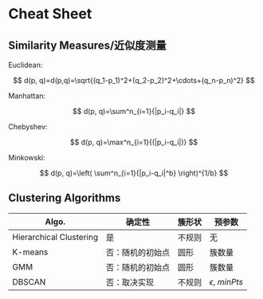 # Cheat Sheet

## Similarity Measures/近似度测量

Euclidean:

$$
d(p, q)=d(p,q)=\sqrt{(q_1-p_1)^2+(q_2-p_2)^2+\cdots+(q_n-p_n)^2}
$$

Manhattan:

$$
d(p, q)=\sum^n_{i=1}{|p_i-q_i|}
$$

Chebyshev:

$$
d(p, q)=\max^n_{i=1}{(|p_i-q_i|)}
$$

Minkowski:

$$
d(p, q)=\left(
  \sum^n_{i=1}{|p_i-q_i|^b}
  \right)^{1/b}
$$

## Clustering Algorithms

| Algo.                   | 确定性           | 簇形状 | 预参数               |
| ----------------------- | ---------------- | ------ | -------------------- |
| Hierarchical Clustering | 是               | 不规则 | 无                   |
| K-means                 | 否：随机的初始点 | 圆形   | 簇数量               |
| GMM                     | 否：随机的初始点 | 圆形   | 簇数量               |
| DBSCAN                  | 否：取决实现     | 不规则 | $\epsilon$, *minPts* |

